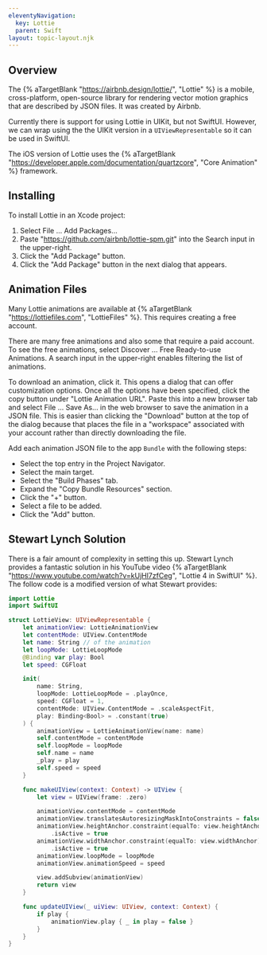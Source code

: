 ```yaml
---
eleventyNavigation:
  key: Lottie
  parent: Swift
layout: topic-layout.njk
---
```


## Overview

The {% aTargetBlank "https://airbnb.design/lottie/", "Lottie" %} is a
mobile, cross-platform, open-source library
for rendering vector motion graphics that are described by JSON files.
It was created by Airbnb.

Currently there is support for using Lottie in UIKit, but not SwiftUI.
However, we can wrap using the the UIKit version in a `UIViewRepresentable`
so it can be used in SwiftUI.

The iOS version of Lottie uses the {% aTargetBlank
"https://developer.apple.com/documentation/quartzcore", "Core Animation" %}
framework.

## Installing

To install Lottie in an Xcode project:

1. Select File ... Add Packages...
1. Paste "https://github.com/airbnb/lottie-spm.git"
   into the Search input in the upper-right.
1. Click the "Add Package" button.
1. Click the "Add Package" button in the next dialog that appears.

## Animation Files

Many Lottie animations are available at {% aTargetBlank
"https://lottiefiles.com", "LottieFiles" %}.
This requires creating a free account.

There are many free animations and also some that require a paid account.
To see the free animations, select Discover ... Free Ready-to-use Animations.
A search input in the upper-right enables filtering the list of animations.

To download an animation, click it.
This opens a dialog that can offer customization options.
Once all the options have been specified,
click the copy button under "Lottie Animation URL".
Paste this into a new browser tab and select File ... Save As...
in the web browser to save the animation in a JSON file.
This is easier than clicking the "Download" button at the top of the dialog
because that places the file in a "workspace" associated with your account
rather than directly downloading the file.

Add each animation JSON file to the app `Bundle`
with the following steps:

- Select the top entry in the Project Navigator.
- Select the main target.
- Select the "Build Phases" tab.
- Expand the "Copy Bundle Resources" section.
- Click the "+" button.
- Select a file to be added.
- Click the "Add" button.

## Stewart Lynch Solution

There is a fair amount of complexity in setting this up.
Stewart Lynch provides a fantastic solution in his YouTube video
{% aTargetBlank "https://www.youtube.com/watch?v=kUjHl7zfCeg",
"Lottie 4 in SwiftUI" %}.
The follow code is a modified version of what Stewart provides:

```swift
import Lottie
import SwiftUI

struct LottieView: UIViewRepresentable {
    let animationView: LottieAnimationView
    let contentMode: UIView.ContentMode
    let name: String // of the animation
    let loopMode: LottieLoopMode
    @Binding var play: Bool
    let speed: CGFloat

    init(
        name: String,
        loopMode: LottieLoopMode = .playOnce,
        speed: CGFloat = 1,
        contentMode: UIView.ContentMode = .scaleAspectFit,
        play: Binding<Bool> = .constant(true)
    ) {
        animationView = LottieAnimationView(name: name)
        self.contentMode = contentMode
        self.loopMode = loopMode
        self.name = name
        _play = play
        self.speed = speed
    }

    func makeUIView(context: Context) -> UIView {
        let view = UIView(frame: .zero)

        animationView.contentMode = contentMode
        animationView.translatesAutoresizingMaskIntoConstraints = false
        animationView.heightAnchor.constraint(equalTo: view.heightAnchor)
            .isActive = true
        animationView.widthAnchor.constraint(equalTo: view.widthAnchor)
            .isActive = true
        animationView.loopMode = loopMode
        animationView.animationSpeed = speed

        view.addSubview(animationView)
        return view
    }

    func updateUIView(_ uiView: UIView, context: Context) {
        if play {
            animationView.play { _ in play = false }
        }
    }
}
```
